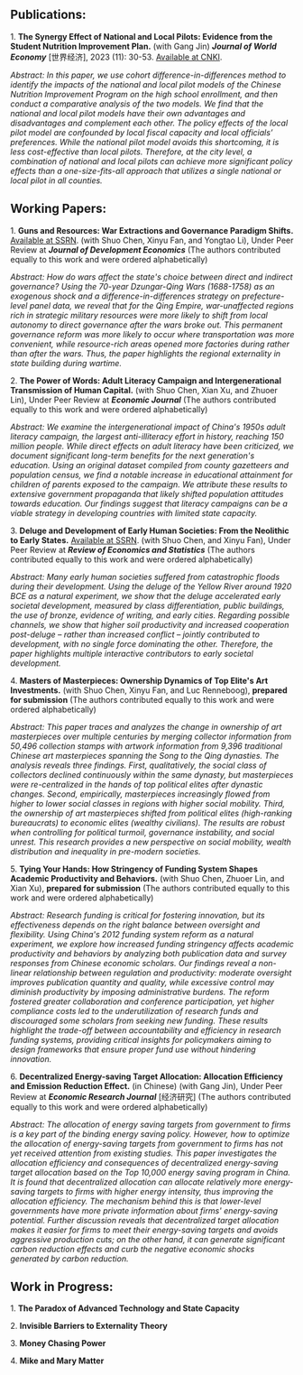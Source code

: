 <h2><b> Publications:</b></h2>
<p>
  1. <b>The Synergy Effect of National and Local Pilots: Evidence from the Student Nutrition Improvement Plan.</b>  (with Gang Jin) <b><i>Journal of World Economy</i></b> [世界经济], 2023 (11): 30-53. <a href="https://kns.cnki.net/kcms2/article/abstract?v=UjEBX92ALNHKe6y98ZWsS9JWxSDl3FYXqdmm2uyrkoh5PTzuFHEr5AQ4Cvkz7iSr5Tw_n0fntYiQUEbT8hayB3uCOX4Xv0fOLtnY3kti_wBntyUPZ_NsKndQD4B_msS0zuSSztpGRZU_kmFyvH7ue0eXqmi6TY_XnJbMFVI_cQNKVa1Uyx-HAmIAlggYL8rW&uniplatform=NZKPT&language=CHS">Available at CNKI</a>.
</p>
<p>
  <i>Abstract: In this paper, we use cohort difference-in-differences method to identify the impacts of the national and local pilot models of the Chinese Nutrition Improvement Program on the high school enrollment, and then conduct a comparative analysis of the two models. We find that the national and local pilot models have their own advantages and disadvantages and complement each other. The policy effects of the local pilot model are confounded by local fiscal capacity and local officials’ preferences. While the national pilot model avoids this shortcoming, it is less cost-effective than local pilots. Therefore, at the city level, a combination of national and local pilots can achieve more significant policy effects than a one-size-fits-all approach that utilizes a single national or local pilot in all counties.</i>
</p>


 
<h2><b> Working Papers:</b></h2>
<p>
  1. <b>Guns and Resources: War Extractions and Governance Paradigm Shifts.</b> <a href="https://ssrn.com/abstract=4556436">Available at SSRN</a>. (with Shuo Chen, Xinyu Fan, and Yongtao Li), Under Peer Review at <b><i>Journal of Development Economics</i></b> (The authors contributed equally to this work and were ordered alphabetically)
</p>
<p>
  <i>Abstract: How do wars affect the state's choice between direct and indirect governance? Using the 70-year Dzungar-Qing Wars (1688-1758) as an exogenous shock and a difference-in-differences strategy on prefecture-level panel data, we reveal that for the Qing Empire, war-unaffected regions rich in strategic military resources were more likely to shift from local autonomy to direct governance after the wars broke out. This permanent governance reform was more likely to occur where transportation was more convenient, while resource-rich areas opened more factories during rather than after the wars. Thus, the paper highlights the regional externality in state building during wartime.</i>
</p>
<p>
  2. <b>The Power of Words: Adult Literacy Campaign and Intergenerational Transmission of Human Capital.</b> (with Shuo Chen, Xian Xu, and Zhuoer Lin), Under Peer Review at <b><i>Economic Journal</i></b> (The authors contributed equally to this work and were ordered alphabetically)
</p>
<p>
  <i>Abstract: We examine the intergenerational impact of China's 1950s adult literacy campaign, the largest anti-illiteracy effort in history, reaching 150 million people. While direct effects on adult literacy have been criticized, we document significant long-term benefits for the next generation's education. Using an original dataset compiled from county gazetteers and population census, we find a notable increase in educational attainment for children of parents exposed to the campaign. We attribute these results to extensive government propaganda that likely shifted population attitudes towards education. Our findings suggest that literacy campaigns can be a viable strategy in developing countries with limited state capacity.</i>
</p>
<p>
  3. <b>Deluge and Development of Early Human Societies: From the Neolithic to Early States.</b> <a href="https://ssrn.com/abstract=4650064">Available at SSRN</a>. (with Shuo Chen, and Xinyu Fan), Under Peer Review at <b><i>Review of Economics and Statistics</i></b> (The authors contributed equally to this work and were ordered alphabetically)
</p>
<p>
  <i>Abstract: Many early human societies suffered from catastrophic floods during their development. Using the deluge of the Yellow River around 1920 BCE as a natural experiment, we show that the deluge accelerated early societal development, measured by class differentiation, public buildings, the use of bronze, evidence of writing, and early cities. Regarding possible channels, we show that higher soil productivity and increased cooperation post-deluge – rather than increased conflict – jointly contributed to development, with no single force dominating the other. Therefore, the paper highlights multiple interactive contributors to early societal development.</i>
</p>
<p>
  4. <b>Masters of Masterpieces: Ownership Dynamics of Top Elite's Art Investments.</b> (with Shuo Chen, Xinyu Fan, and Luc Renneboog), <b>prepared for submission</b> (The authors contributed equally to this work and were ordered alphabetically)
</p>
<p>
  <i>Abstract: This paper traces and analyzes the change in ownership of art masterpieces over multiple centuries by merging collector information from 50,496 collection stamps with artwork information from 9,396 traditional Chinese art masterpieces spanning the Song to the Qing dynasties. The analysis reveals three findings. First, qualitatively, the social class of collectors declined continuously within the same dynasty, but masterpieces were re-centralized in the hands of top political elites after dynastic changes. Second, empirically, masterpieces increasingly flowed from higher to lower social classes in regions with higher social mobility. Third, the ownership of art masterpieces shifted from political elites (high-ranking bureaucrats) to economic elites (wealthy civilians). The results are robust when controlling for political turmoil, governance instability, and social unrest. This research provides a new perspective on social mobility, wealth distribution and inequality in pre-modern societies.</i>
</p>
<p>
  5. <b>Tying Your Hands: How Stringency of Funding System Shapes Academic Productivity and Behaviors.</b> (with Shuo Chen, Zhuoer Lin, and Xian Xu), <b>prepared for submission</b> (The authors contributed equally to this work and were ordered alphabetically)
</p>
<p>
  <i>Abstract: Research funding is critical for fostering innovation, but its effectiveness depends on the right balance between oversight and flexibility. Using China's 2012 funding system reform as a natural experiment, we explore how increased funding stringency affects academic productivity and behaviors by analyzing both publication data and survey responses from Chinese economic scholars. Our findings reveal a non-linear relationship between regulation and productivity: moderate oversight improves publication quantity and quality, while excessive control may diminish productivity by imposing administrative burdens. The reform fostered greater collaboration and conference participation, yet higher compliance costs led to the underutilization of research funds and discouraged some scholars from seeking new funding. These results highlight the trade-off between accountability and efficiency in research funding systems, providing critical insights for policymakers aiming to design frameworks that ensure proper fund use without hindering innovation.</i>
</p>
<p>
  6. <b>Decentralized Energy-saving Target Allocation: Allocation Efficiency and Emission Reduction Effect.</b> (in Chinese) (with Gang Jin), Under Peer Review at <b><i>Economic Research Journal</i></b> [经济研究] (The authors contributed equally to this work and were ordered alphabetically)
</p>
<p>
  <i>Abstract: The allocation of energy saving targets from government to firms is a key part of the binding energy saving policy. However, how to optimize the allocation of energy-saving targets from government to firms has not yet received attention from existing studies. This paper investigates the allocation efficiency and consequences of decentralized energy-saving target allocation based on the Top 10,000 energy saving program in China. It is found that decentralized allocation can allocate relatively more energy-saving targets to firms with higher energy intensity, thus improving the allocation efficiency. The mechanism behind this is that lower-level governments have more private information about firms' energy-saving potential. Further discussion reveals that decentralized target allocation makes it easier for firms to meet their energy-saving targets and avoids aggressive production cuts; on the other hand, it can generate significant carbon reduction effects and curb the negative economic shocks generated by carbon reduction.</i>
</p>



<h2><b> Work in Progress:</b></h2>
<p>
  1. <b>The Paradox of Advanced Technology and State Capacity</b>
</p>
<p>
  2. <b>Invisible Barriers to Externality Theory</b>
</p>
<p>
  3. <b>Money Chasing Power</b>
</p>
<p>
  4. <b>Mike and Mary Matter</b>
</p>

